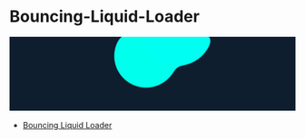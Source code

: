 # Bouncing-Liquid-Loader

![Bouncing Liquid Loader](https://github.com/dianavile/Bouncing-Liquid-Loader/blob/main/BouncingLiquidLoader.JPG)

- [Bouncing Liquid Loader](https://codepen.io/dianavile/pen/QWEwqNM)
